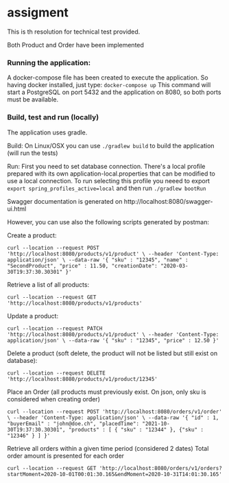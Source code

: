 # assigment

This is th resolution for technical test provided.

Both Product and Order have been implemented

### Running the application:

A docker-compose file has been created to execute the application. So having docker installed,
just type: `docker-compose up`
This command will start a PostgreSQL on port 5432 and the application on 8080, so both ports must 
be available.  

### Build, test and run (locally)

The application uses gradle. 

Build: On Linux/OSX you can use `./gradlew build` to build the application (will run the tests)

Run: First you need to set database connection. There's a local profile prepared with its own application-local.properties
that can be modified to use a local connection. To run selecting this profile you neeed to export
`export spring_profiles_active=local` 
and then run  `./gradlew bootRun`


Swagger documentation is generated on http://localhost:8080/swagger-ui.html

However, you can use also the following scripts generated by postman:

Create a product:

`
curl --location --request POST 'http://localhost:8080/products/v1/product' \
--header 'Content-Type: application/json' \
--data-raw '{
    "sku" : "12345",
    "name" : "SecondProduct",
    "price" : 11.50,
    "creationDate": "2020-03-30T19:37:30.30301"
}'
`

Retrieve a list of all products: 

`curl --location --request GET 'http://localhost:8080/products/v1/products' 
`

Update a product:

`curl --location --request PATCH 'http://localhost:8080/products/v1/product' \
--header 'Content-Type: application/json' \
--data-raw '{
    "sku" : "12345",
    "price" : 12.50
}'
`

Delete a product (soft delete, the product will not be listed but still exist on database):

`
curl --location --request DELETE 'http://localhost:8080/products/v1/product/12345'
`

Place an Order (all products must previously exist. On json, only sku is considered when creating order)

`
curl --location --request POST 'http://localhost:8080/orders/v1/order' \
--header 'Content-Type: application/json' \
--data-raw '{
    "id" : 1,
    "buyerEmail" : "john@doe.ch",
    "placedTime": "2021-10-30T19:37:30.30301",
    "products" : [
        { "sku" : "12344" }, {"sku" : "12346" }
    ]
}'
`

Retrieve all orders within a given time period (considered 2 dates) Total order amount is presented for each order

`curl --location --request GET 'http://localhost:8080/orders/v1/orders?startMoment=2020-10-01T00:01:30.165&endMoment=2020-10-31T14:01:30.165'`
